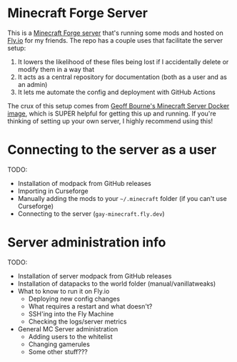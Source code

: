 # Minecraft Forge Server

This is a [Minecraft Forge server](https://files.minecraftforge.net/net/minecraftforge/forge/) that's running some mods
and hosted on [Fly.io](https://fly.io) for my friends. The repo has a couple uses that facilitate the server setup:

1. It lowers the likelihood of these files being lost if I accidentally delete or modify them in a way that 
2. It acts as a central repository for documentation (both as a user and as an admin)
3. It lets me automate the config and deployment with GitHub Actions

The crux of this setup comes from [Geoff Bourne's Minecraft Server Docker image](https://github.com/itzg/docker-minecraft-server), which is SUPER helpful for getting this up and running. If you're thinking of setting up your own server, I highly recommend using this!

# Connecting to the server as a user

TODO:
- Installation of modpack from GitHub releases
- Importing in Curseforge
- Manually adding the mods to your `~/.minecraft` folder (if you can't use Curseforge)
- Connecting to the server (`gay-minecraft.fly.dev`)

# Server administration info

TODO:
- Installation of server modpack from GitHub releases
- Installation of datapacks to the world folder (manual/vanillatweaks)
- What to know to run it on Fly.io
    - Deploying new config changes
    - What requires a restart and what doesn't?
    - SSH'ing into the Fly Machine
    - Checking the logs/server metrics
- General MC Server administration
    - Adding users to the whitelist
    - Changing gamerules
    - Some other stuff???
